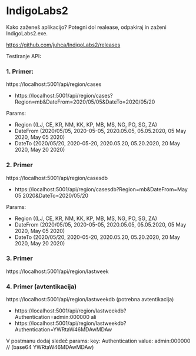 # IndigoLabs2

Kako zaženeš aplikacijo? 
Potegni dol realease, odpakiraj in zaženi IndigoLabs2.exe.

https://github.com/juhca/IndigoLabs2/releases


Testiranje API:

### 1. Primer: 

https://localhost:5001/api/region/cases

- https://localhost:5001/api/region/cases?Region=mb&DateFrom=2020/05/05&DateTo=2020/05/20

Params:
- Region ((LJ, CE, KR, NM, KK, KP, MB, MS, NG, PO, SG, ZA)
- DateFrom (2020/05/05, 2020-05-05, 2020.05.05, 05.05.2020, 05 May 2020, May 05 2020)
- DateTo (2020/05/20, 2020-05-20, 2020.05.20, 05.20.2020, 20 May 2020, May 20 2020)

### 2. Primer
https://localhost:5001/api/region/casesdb

- https://localhost:5001/api/region/casesdb?Region=mb&DateFrom=May 05 2020&DateTo=2020/05/20

Params:
- Region ((LJ, CE, KR, NM, KK, KP, MB, MS, NG, PO, SG, ZA)
- DateFrom (2020/05/05, 2020-05-05, 2020.05.05, 05.05.2020, 05 May 2020, May 05 2020)
- DateTo (2020/05/20, 2020-05-20, 2020.05.20, 05.20.2020, 20 May 2020, May 20 2020)

### 3. Primer

https://localhost:5001/api/region/lastweek

### 4. Primer (avtentikacija)

https://localhost:5001/api/region/lastweekdb (potrebna avtentikacija) 

- https://localhost:5001/api/region/lastweekdb?Authentication=admin:000000
ali
- https://localhost:5001/api/region/lastweekdb?Authentication=YWRtaW46MDAwMDAw

V postmanu dodaj sledeč params:
key: Authentication 
value: admin:000000 // (base64 YWRtaW46MDAwMDAw)

